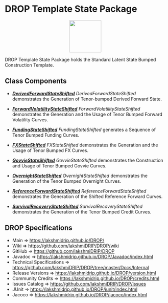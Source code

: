 # DROP Template State Package

<p align="center"><img src="https://github.com/lakshmiDRIP/DROP/blob/master/DRIP_Logo.gif?raw=true" width="100"></p>

DROP Template State Package holds the Standard Latent State Bumped Construction Template.


## Class Components

 * [***DerivedForwardStateShifted***](https://github.com/lakshmiDRIP/DROP/tree/master/src/main/java/org/drip/template/statebump/DerivedForwardStateShifted.java)
 <i>DerivedForwardStateShifted</i> demonstrates the Generation of Tenor-bumped Derived Forward State.

 * [***ForwardVolatilityStateShifted***](https://github.com/lakshmiDRIP/DROP/tree/master/src/main/java/org/drip/template/statebump/ForwardVolatilityStateShifted.java)
 <i>ForwardVolatilityStateShifted</i> demonstrates the Generation and the Usage of Tenor Bumped Forward
 Volatility Curves.

 * [***FundingStateShifted***](https://github.com/lakshmiDRIP/DROP/tree/master/src/main/java/org/drip/template/statebump/FundingStateShifted.java)
 <i>FundingStateShifted</i> generates a Sequence of Tenor Bumped Funding Curves.

 * [***FXStateShifted***](https://github.com/lakshmiDRIP/DROP/tree/master/src/main/java/org/drip/template/statebump/FXStateShifted.java)
 <i>FXStateShifted</i> demonstrates the Generation and the Usage of Tenor Bumped FX Curves.

 * [***GovvieStateShifted***](https://github.com/lakshmiDRIP/DROP/tree/master/src/main/java/org/drip/template/statebump/GovvieStateShifted.java)
 <i>GovvieStateShifted</i> demonstrates the Construction and Usage of Tenor Bumped Govvie Curves.

 * [***OvernightStateShifted***](https://github.com/lakshmiDRIP/DROP/tree/master/src/main/java/org/drip/template/statebump/OvernightStateShifted.java)
 <i>OvernightStateShifted</i> demonstrates the Generation of the Tenor Bumped Overnight Curves.

 * [***ReferenceForwardStateShifted***](https://github.com/lakshmiDRIP/DROP/tree/master/src/main/java/org/drip/template/statebump/ReferenceForwardStateShifted.java)
 <i>ReferenceForwardStateShifted</i> demonstrates the Generation of the Shifted Reference Forward Curves.

 * [***SurvivalRecoveryStateShifted***](https://github.com/lakshmiDRIP/DROP/tree/master/src/main/java/org/drip/template/statebump/SurvivalRecoveryStateShifted.java)
 <i>SurvivalRecoveryStateShifted</i> demonstrates the Generation of the Tenor Bumped Credit Curves.


## DROP Specifications

 * Main                     => https://lakshmidrip.github.io/DROP/
 * Wiki                     => https://github.com/lakshmiDRIP/DROP/wiki
 * GitHub                   => https://github.com/lakshmiDRIP/DROP
 * Javadoc                  => https://lakshmidrip.github.io/DROP/Javadoc/index.html
 * Technical Specifications => https://github.com/lakshmiDRIP/DROP/tree/master/Docs/Internal
 * Release Versions         => https://lakshmidrip.github.io/DROP/version.html
 * Community Credits        => https://lakshmidrip.github.io/DROP/credits.html
 * Issues Catalog           => https://github.com/lakshmiDRIP/DROP/issues
 * JUnit                    => https://lakshmidrip.github.io/DROP/junit/index.html
 * Jacoco                   => https://lakshmidrip.github.io/DROP/jacoco/index.html
